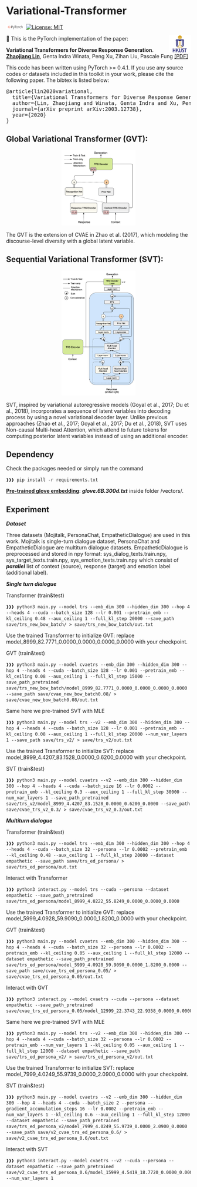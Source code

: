 
# Variational-Transformer
<img src="plot/pytorch-logo-dark.png" width="10%"> [![License: MIT](https://img.shields.io/badge/License-MIT-yellow.svg)](https://opensource.org/licenses/MIT) 

<img align="right" src="plot/HKUST.jpg" width="12%">

:high_brightness: This is the PyTorch implementation of the paper:

**Variational Transformers for Diverse Response Generation**. [**Zhaojiang Lin**](https://zlinao.github.io/), Genta Indra Winata, Peng Xu, Zihan Liu, Pascale Fung  [[PDF]](https://arxiv.org/pdf/2003.12738.pdf)

This code has been written using PyTorch >= 0.4.1. If you use any source codes or datasets included in this toolkit in your work, please cite the following paper. The bibtex is listed below:
<pre>
@article{lin2020variational,
  title={Variational Transformers for Diverse Response Generation},
  author={Lin, Zhaojiang and Winata, Genta Indra and Xu, Peng and Liu, Zihan and Fung, Pascale},
  journal={arXiv preprint arXiv:2003.12738},
  year={2020}
}
</pre>

## Global Variational Transformer (GVT):
<p align="center">
<img src="plot/GVT.png" width="40%" />
</p>
The GVT is the extension of CVAE in Zhao et al. (2017), which modeling the discourse-level diversity with a global latent variable.

## Sequential Variational Transformer (SVT):
<p align="center">
<img src="plot/SVT.png" width="40%" />
</p>
SVT, inspired by variational autoregressive models (Goyal et al., 2017; Du et al., 2018), incorporates a sequence of latent variables into decoding process by using a novel variational decoder layer. Unlike previous approaches (Zhao et al., 2017; Goyal et al., 2017; Du et al., 2018), SVT uses Non-causal Multi-head Attention, which attend to future tokens for computing posterior latent variables instead of using an additional encoder. 

## Dependency
Check the packages needed or simply run the command
```console
❱❱❱ pip install -r requirements.txt
```
[**Pre-trained glove embedding**](http://nlp.stanford.edu/data/glove.6B.zip): ***glove.6B.300d.txt*** inside folder /vectors/.


## Experiment
***Dataset***

Three datasets (Mojitalk, PersonaChat, EmpatheticDialogue) are used in this work. Mojitalk is single-turn dialogue dataset, PersonaChat and EmpatheticDialogue are multiturn dialogue datasets. EmpatheticDialogue is preprocessed and stored in npy format: sys_dialog_texts.train.npy, sys_target_texts.train.npy, sys_emotion_texts.train.npy which consist of ***parallel*** list of context (source), response (target) and emotion label (additional label). 

***Single turn dialogue***

Transformer (train&test)
```console
❱❱❱ python3 main.py --model trs --emb_dim 300 --hidden_dim 300 --hop 4 --heads 4 --cuda --batch_size 128 --lr 0.001 --pretrain_emb --kl_ceiling 0.48 --aux_ceiling 1 --full_kl_step 20000 --save_path save/trs_new_bow_batch/ > save/trs_new_bow_batch/out.txt

```

Use the trained Transformer to initialize GVT: replace model_8999_82.7771_0.0000_0.0000_0.0000_0.0000 with your checkpoint.

GVT (train&test)
```console
❱❱❱ python3 main.py --model cvaetrs --emb_dim 300 --hidden_dim 300 --hop 4 --heads 4 --cuda --batch_size 128 --lr 0.001 --pretrain_emb --kl_ceiling 0.08 --aux_ceiling 1 --full_kl_step 15000 --save_path_pretrained save/trs_new_bow_batch/model_8999_82.7771_0.0000_0.0000_0.0000_0.0000 --save_path save/cvae_new_bow_batch0.08/ > save/cvae_new_bow_batch0.08/out.txt

```


Same here we pre-trained SVT with MLE
```console
❱❱❱ python3 main.py --model trs --v2 --emb_dim 300 --hidden_dim 300 --hop 4 --heads 4 --cuda --batch_size 128 --lr 0.001 --pretrain_emb --kl_ceiling 0.08 --aux_ceiling 1 --full_kl_step 20000 --num_var_layers 1 --save_path save/trs_v2/ > save/trs_v2/out.txt

```
Use the trained Transformer to initialize SVT: replace model_8999_4.4207_83.1528_0.0000_0.6200_0.0000 with your checkpoint.

SVT (train&test)
```console
❱❱❱ python3 main.py --model cvaetrs --v2 --emb_dim 300 --hidden_dim 300 --hop 4 --heads 4 --cuda --batch_size 16 --lr 0.0002 --pretrain_emb --kl_ceiling 0.3 --aux_ceiling 1 --full_kl_step 30000 --num_var_layers 1 --save_path_pretrained save/trs_v2/model_8999_4.4207_83.1528_0.0000_0.6200_0.0000 --save_path save/cvae_trs_v2_0.3/ > save/cvae_trs_v2_0.3/out.txt

```


***Multiturn dialogue***

Transformer (train&test)
```console
❱❱❱ python3 main.py --model trs --emb_dim 300 --hidden_dim 300 --hop 4 --heads 4 --cuda --batch_size 32 --persona --lr 0.0002 --pretrain_emb --kl_ceiling 0.48 --aux_ceiling 1 --full_kl_step 20000 --dataset empathetic --save_path save/trs_ed_persona/ > save/trs_ed_persona/out.txt

```
Interact with Transformer
```console
❱❱❱ python3 interact.py --model trs --cuda --persona --dataset empathetic --save_path_pretrained save/trs_ed_persona/model_8999_4.0222_55.8249_0.0000_0.0000_0.0000

```

Use the trained Transformer to initialize GVT: replace model_5999_4.0928_59.9090_0.0000_1.8200_0.0000 with your checkpoint.

GVT (train&test)
```console
❱❱❱ python3 main.py --model cvaetrs --emb_dim 300 --hidden_dim 300 --hop 4 --heads 4 --cuda --batch_size 32 --persona --lr 0.0002 --pretrain_emb --kl_ceiling 0.05 --aux_ceiling 1 --full_kl_step 12000 --dataset empathetic --save_path_pretrained save/trs_ed_persona/model_5999_4.0928_59.9090_0.0000_1.8200_0.0000 --save_path save/cvae_trs_ed_persona_0.05/ > save/cvae_trs_ed_persona_0.05/out.txt

```
Interact with GVT
```console
❱❱❱ python3 interact.py --model cvaetrs --cuda --persona --dataset empathetic --save_path_pretrained save/cvae_trs_ed_persona_0.05/model_12999_22.3743_22.9358_0.0000_0.0000_19.2416

```


Same here we pre-trained SVT with MLE
```console
❱❱❱ python3 main.py --model trs --v2 --emb_dim 300 --hidden_dim 300 --hop 4 --heads 4 --cuda --batch_size 32 --persona --lr 0.0002 --pretrain_emb --num_var_layers 1 --kl_ceiling 0.05 --aux_ceiling 1 --full_kl_step 12000 --dataset empathetic --save_path save/trs_ed_persona_v2/ > save/trs_ed_persona_v2/out.txt

```
Use the trained Transformer to initialize SVT: replace model_7999_4.0249_55.9739_0.0000_2.0900_0.0000 with your checkpoint.

SVT (train&test)
```console
❱❱❱ python3 main.py --model cvaetrs --v2 --emb_dim 300 --hidden_dim 300 --hop 4 --heads 4 --cuda --batch_size 2 --persona --gradient_accumulation_steps 16 --lr 0.0002 --pretrain_emb --num_var_layers 1 --kl_ceiling 0.6 --aux_ceiling 1 --full_kl_step 12000 --dataset empathetic --save_path_pretrained save/trs_ed_persona_v2/model_7999_4.0249_55.9739_0.0000_2.0900_0.0000 --save_path save/v2_cvae_trs_ed_persona_0.6/ > save/v2_cvae_trs_ed_persona_0.6/out.txt

```
Interact with SVT
```console
❱❱❱ python3 interact.py --model cvaetrs --v2 --cuda --persona --dataset empathetic --save_path_pretrained save/v2_cvae_trs_ed_persona_0.6/model_15999_4.5419_18.7720_0.0000_0.0000_1.6095 --num_var_layers 1

```
